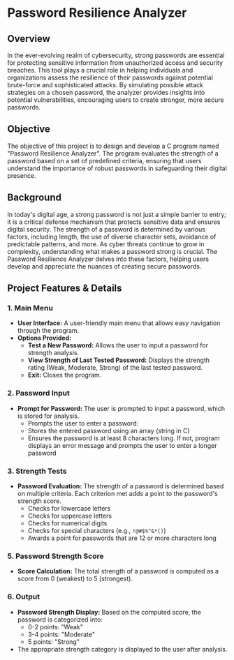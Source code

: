 # Password Resilience Analyzer

## Overview
In the ever-evolving realm of cybersecurity, strong passwords are essential for protecting sensitive information from unauthorized access and security breaches. This tool plays a crucial role in helping individuals and organizations assess the resilience of their passwords against potential brute-force and sophisticated attacks. By simulating possible attack strategies on a chosen password, the analyzer provides insights into potential vulnerabilities, encouraging users to create stronger, more secure passwords.

## Objective
The objective of this project is to design and develop a C program named "Password Resilience Analyzer". The program evaluates the strength of a password based on a set of predefined criteria, ensuring that users understand the importance of robust passwords in safeguarding their digital presence.

## Background
In today's digital age, a strong password is not just a simple barrier to entry; it is a critical defense mechanism that protects sensitive data and ensures digital security. The strength of a password is determined by various factors, including length, the use of diverse character sets, avoidance of predictable patterns, and more. As cyber threats continue to grow in complexity, understanding what makes a password strong is crucial. The Password Resilience Analyzer delves into these factors, helping users develop and appreciate the nuances of creating secure passwords.

## Project Features & Details

### 1. Main Menu 
- **User Interface:** A user-friendly main menu that allows easy navigation through the program.
- **Options Provided:**
  - **Test a New Password:** Allows the user to input a password for strength analysis.
  - **View Strength of Last Tested Password:** Displays the strength rating (Weak, Moderate, Strong) of the last tested password.
  - **Exit:** Closes the program.

### 2. Password Input 
- **Prompt for Password:** The user is prompted to input a password, which is stored for analysis.
  - Prompts the user to enter a password: 
  - Stores the entered password using an array (string in C)
  - Ensures the password is at least 8 characters long. If not, program displays an error message and prompts the user to enter a longer password

### 3. Strength Tests 
- **Password Evaluation:** The strength of a password is determined based on multiple criteria. Each criterion met adds a point to the password's strength score.
  - Checks for lowercase letters
  - Checks for uppercase letters
  - Checks for numerical digits
  - Checks for special characters (e.g., `!@#$%^&*()`)
  - Awards a point for passwords that are 12 or more characters long


### 5. Password Strength Score 
- **Score Calculation:** The total strength of a password is computed as a score from 0 (weakest) to 5 (strongest).

### 6. Output 
- **Password Strength Display:** Based on the computed score, the password is categorized into:
  - 0-2 points: "Weak"
  - 3-4 points: "Moderate"
  - 5 points: "Strong"
- The appropriate strength category is displayed to the user after analysis.

